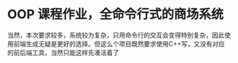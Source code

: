 # OOP 课程作业，全命令行式的商场系统

当然，本次要求较多，系统较为复杂，只用命令行的交互会变得特别复杂，因此使用前端生成无疑是更好的选择。但这么个项目既然要求使用C++写，又没有对应的前后端工具，当然只能这样先凑活着了